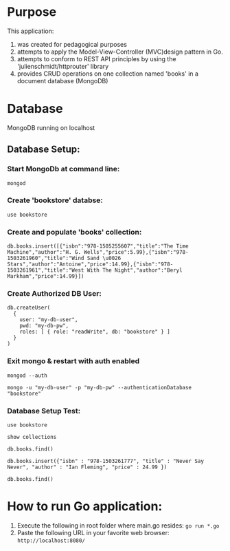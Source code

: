 # Purpose
This application:
1. was created for pedagogical purposes
2. attempts to apply the Model-View-Controller (MVC)design pattern in Go.
3. attempts to conform to REST API principles by using the 'julienschmidt/httprouter' library
4. provides CRUD operations on one collection named 'books' in a document database (MongoDB)

# Database
MongoDB running on localhost

## Database Setup:
### Start MongoDb at command line:
```
mongod
```
### Create 'bookstore' databse:
```
use bookstore
```
### Create and populate 'books' collection:
```
db.books.insert([{"isbn":"978-1505255607","title":"The Time Machine","author":"H. G. Wells","price":5.99},{"isbn":"978-1503261960","title":"Wind Sand \u0026 Stars","author":"Antoine","price":14.99},{"isbn":"978-1503261961","title":"West With The Night","author":"Beryl Markham","price":14.99}])
```
### Create Authorized DB User:
```
db.createUser(
  {
    user: "my-db-user",
    pwd: "my-db-pw",
    roles: [ { role: "readWrite", db: "bookstore" } ]
  }
)
```
### Exit mongo & restart with auth enabled
```
mongod --auth
```
```
mongo -u "my-db-user" -p "my-db-pw" --authenticationDatabase "bookstore"
```
### Database Setup Test:

```
use bookstore
```

```
show collections
```

```
db.books.find()
```

```
db.books.insert({"isbn" : "978-1503261777", "title" : "Never Say Never", "author" : "Ian Fleming", "price" : 24.99 })
```

```
db.books.find()
```

# How to run Go application:
1. Execute the following in root folder where main.go resides: ```go run *.go```
2. Paste the following URL in your favorite web browser: ```http://localhost:8080/```